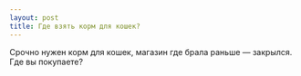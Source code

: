 ```yaml
---
layout: post 
title: Где взять корм для кошек? 
--- 
```

Срочно нужен корм для кошек, магазин где брала раньше — закрылся. Где вы покупаете?
